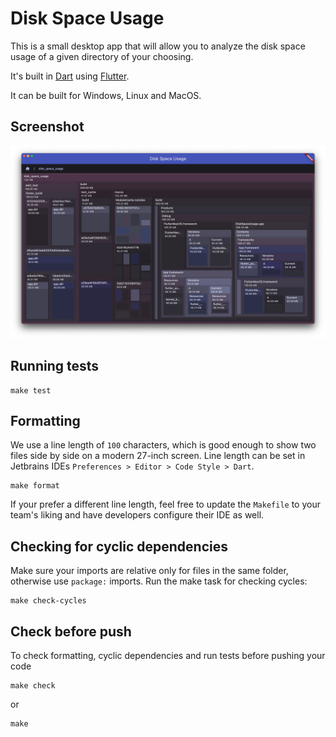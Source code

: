 # Disk Space Usage

This is a small desktop app that will allow you to analyze
the disk space usage of a given directory of your choosing.

It's built in [Dart](https://dart.dev) using [Flutter](https://flutter.dev/).

It can be built for Windows, Linux and MacOS.

## Screenshot

![Screenshot](docs/screenshot.png)

## Running tests

```
make test
```

## Formatting

We use a line length of `100` characters, which is good enough to show two files side by side on a modern 27-inch
screen.
Line length can be set in Jetbrains IDEs `Preferences > Editor > Code Style > Dart`.

```
make format
```

If your prefer a different line length, feel free to update the `Makefile` to your team's liking
and have developers configure their IDE as well.

## Checking for cyclic dependencies

Make sure your imports are relative only for files in the same folder, otherwise use `package:` imports.
Run the make task for checking cycles:

```
make check-cycles
```

## Check before push

To check formatting, cyclic dependencies and run tests before pushing your code

```
make check
```

or

```
make
```

